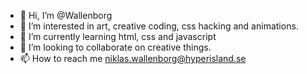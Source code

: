 - 👋 Hi, I’m @Wallenborg
- 👀 I’m interested in art, creative coding, css hacking and animations.
- 🌱 I’m currently learning html, css and javascript
- 💞️ I’m looking to collaborate on creative things.
- 📫 How to reach me niklas.wallenborg@hyperisland.se


